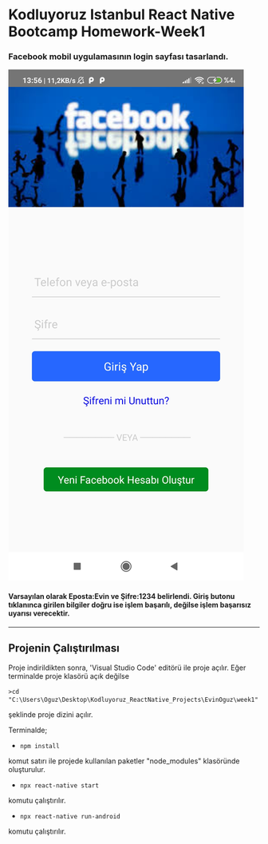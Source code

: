 # Kodluyoruz Istanbul React Native Bootcamp Homework-Week1
 
 ### Facebook mobil uygulamasının login sayfası tasarlandı. 

![Facebook Login Page](loginScreen.jpg)



 #### Varsayılan olarak Eposta:Evin ve Şifre:1234 belirlendi. Giriş butonu tıklanınca girilen bilgiler doğru ise işlem başarılı, değilse işlem başarısız uyarısı verecektir. 

---

## Projenin Çalıştırılması
Proje indirildikten sonra, 'Visual Studio Code' editörü ile proje açılır. Eğer terminalde proje klasörü açık değilse 
```
>cd "C:\Users\Oguz\Desktop\Kodluyoruz_ReactNative_Projects\EvinOguz\week1"
``` 
şeklinde proje dizini açılır.

  Terminalde;
 * ` npm install `

 komut satırı ile projede kullanılan paketler "node_modules" klasöründe oluşturulur.
 * ` npx react-native start ` 

 komutu çalıştırılır.
 * ` npx react-native run-android `

komutu çalıştırılır.
